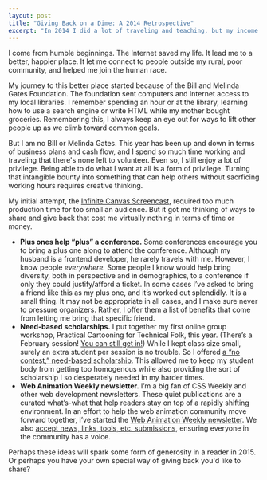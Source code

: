```yaml
---
layout: post
title: "Giving Back on a Dime: A 2014 Retrospective"
excerpt: "In 2014 I did a lot of traveling and teaching, but my income was spotty. While I'm privileged to do as I please, I had to think creatively to find ways to share my rather intangible bounty with others."
---
```

I come from humble beginnings. The Internet saved my life. It lead me to a better, happier place. It let me connect to people outside my rural, poor community, and helped me join the human race.

My journey to this better place started because of the Bill and Melinda Gates Foundation. The foundation sent computers and Internet access to my local libraries. I remember spending an hour or at the library, learning how to use a search engine or write HTML while my mother bought groceries. Remembering this, I always keep an eye out for ways to lift other people up as we climb toward common goals.

But I am no Bill or Melinda Gates. This year has been up and down in terms of business plans and cash flow, and I spend so much time working and traveling that there's none left to volunteer. Even so, I still enjoy a lot of privilege. Being able to do what I want at all is a form of privilege. Turning that intangible bounty into something that can help others without sacrficing working hours requires creative thinking.

My initial attempt, the [Infinite Canvas Screencast](http://theinfinitecanvas.com), required too much production time for too small an audience. But it got me thinking of ways to share and give back that cost me virtually nothing in terms of time or money.

* __Plus ones help “plus” a conference.__ Some conferences encourage you to bring a plus one along to attend the conference. Although my husband is a frontend developer, he rarely travels with me. However, I know people _everywhere._ Some people I know would help bring diversity, both in perspective and in demographics, to a conference if only they could justify/afford a ticket. In some cases I’ve asked to bring a friend like this as my plus one, and it’s worked out splendidly. It is a small thing. It may not be appropriate in all cases, and I make sure never to pressure organizers. Rather, I offer them a list of benefits that come from letting me bring that specific friend.
* __Need-based scholarships.__ I put together my first online group workshop, Practical Cartooning for Technical Folk, this year. (There’s a February session! [You can still get in!](http://rachelnabors.com/training/)) While I kept class size small, surely an extra student per session is no trouble. So I offered [a “no contest,” need-based scholarship](https://docs.google.com/forms/d/1S1mVTDY08HeiRTij5z_-lflq7m91-kuTSeX650bok9g/viewform?usp=send_form). This allowed me to keep my student body from getting too homogenous while also providing the sort of scholarship I so desperately needed in my harder times.
* __Web Animation Weekly newsletter.__ I’m a big fan of CSS Weekly and other web development newsletters. These quiet publications are a curated what’s-what that help readers stay on top of a rapidly shifting environment. In an effort to help the web animation community move forward together, I’ve started the [Web Animation Weekly newsletter](http://eepurl.com/_Yc_L). We also [accept news, links, tools, etc. submissions](http://goo.gl/forms/lSufQ1D9mF), ensuring everyone in the community has a voice.

Perhaps these ideas will spark some form of generosity in a reader in 2015. Or perhaps you have your own special way of giving back you'd like to share?